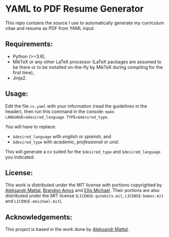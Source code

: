 YAML to PDF Resume Generator
============================
This repo contains the source I use to automatically generate my curriculum vitae and resume as PDF from YAML input.

## Requirements:
* Python (>=3.6),
* MikTeX or any other LaTeX processor (LaTeX packages are assumed to be there or to be installed on-the-fly by MikTeX during compiling for the first time),
* Jinja2.

## Usage:

Edit the file `cv.yaml` with your information (read the guidelines in the header), then run this command in the console: `make LANGUAGE=$desired_language TYPE=$desired_type`.

You will have to replace:
- `$desired_language` with _english_ or _spanish_, and
- `$desired_type` with _academic_, _professional_ or _unsl_.

This will generate a cv suited for the `$desired_type` and `$desired_language` you indicated.

## License:

This work is distributed under the MIT license with portions copyrighted by [Aleksandr Mattal](https://github.com/QuteBits/resume_42), [Brandon Amos](https://github.com/bamos/cv) and [Ellis Michael](https://github.com/emichael/resume). Their portions are also distributed under the MIT license (`LICENSE-qutebits.mit`, `LICENSE-bamos.mit` and `LICENSE-emichael.mit`).

## Acknowledgements:

This project is based in the work done by [Aleksandr Mattal](https://github.com/QuteBits/resume_42).
